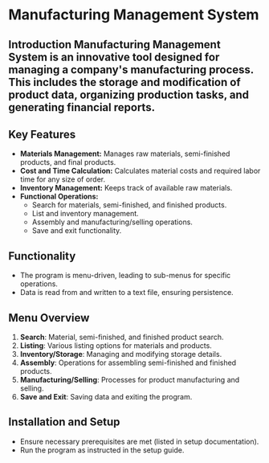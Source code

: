 #  Manufacturing Management System

## Introduction Manufacturing Management System is an innovative tool designed for managing a company's manufacturing process. This includes the storage and modification of product data, organizing production tasks, and generating financial reports.

## Key Features
- **Materials Management:** Manages raw materials, semi-finished products, and final products.
- **Cost and Time Calculation:** Calculates material costs and required labor time for any size of order.
- **Inventory Management:** Keeps track of available raw materials.
- **Functional Operations:**
  - Search for materials, semi-finished, and finished products.
  - List and inventory management.
  - Assembly and manufacturing/selling operations.
  - Save and exit functionality.

## Functionality
- The program is menu-driven, leading to sub-menus for specific operations.
- Data is read from and written to a text file, ensuring persistence.

## Menu Overview
1. **Search**: Material, semi-finished, and finished product search.
2. **Listing**: Various listing options for materials and products.
3. **Inventory/Storage**: Managing and modifying storage details.
4. **Assembly**: Operations for assembling semi-finished and finished products.
5. **Manufacturing/Selling**: Processes for product manufacturing and selling.
6. **Save and Exit**: Saving data and exiting the program.


## Installation and Setup
- Ensure necessary prerequisites are met (listed in setup documentation).
- Run the program as instructed in the setup guide.
